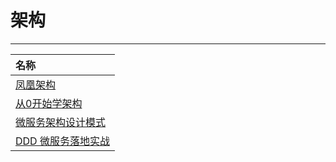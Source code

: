 # 架构

---

| 名称                           |
|:-----------------------------|
| [凤凰架构](凤凰架构.md)              |
| [从0开始学架构](从0开始学架构.md) |
| [微服务架构设计模式](微服务架构设计模式.md)    |
| [DDD 微服务落地实战](DDD微服务落地实战.md) |

